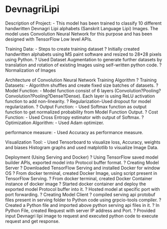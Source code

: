 # DevnagriLipi

Description of Project: - This model has been trained to classify 10 different handwritten Devnagri Lipi alphabets (Sanskrit Language Lipi) Images. The model uses Convolution Neural Network for this purpose and has been designed with TensorFlow Low level APIs.

Training Data: - Steps to create training dataset
? Initially created handwritten alphabets using MS paint software and resized to 28*28 pixels using Python.
? Used Dataset Augmentation to generate further datasets by translation and rotation of existing Images using self-written python code.
? Normalization of Images 

Architecture of Convolution Neural Network Training Algorithm
? Training Datasets: - Algorithm shuffles and create fixed size batches of datasets.
? Model Function: - Model function consist of 6 layers (Convolution?Pooling?Convolution?Pooling?Dense?Dense). Each layer is using ReLU activation function to add non-linearity. 
? Regularization-Used dropout for model regularization. 
? Output Function: - Used Softmax function as output function to get normalized probability from Model Function Output.
? Cost Function: - Used Cross Entropy estimator with output of Softmax.
? Optimization Algorithm: - Used Adam optimizer.

performance measure: - Used Accuracy as performance measure.

Visualization Tool: - Used Tensorboard to visualize loss, Accuracy, weights and biases Histogram graphs and used matplotlib to visualize Image Data.

Deployment (Using Serving and Docker)
? Using TensorFlow saved model builder APIs, exported model into Protocol buffer format.
? Creating Model Server
  ? Downloaded TensorFlow Serving and installed Docker for window OS
  ? From docker terminal, created Docker Image, using script present in TensorFlow Serving.
  ? From docker terminal, created Docker Container instance of docker image
  ? Started docker container and deploy the exported model Protocol buffer into it.
  ? Hosted model at specific port with port forwarding.
? Creating Model Client
  ? compiled serving api protobuf files present in serving folder to Python code using grpcio-tools compiler.
  ? Created a Python file and imported above python serving api files in it.
  ? In Python File, created Request with server IP address and Port. 
  ? Provided input Devnagri lipi image to request and executed python code to execute request and get response.
